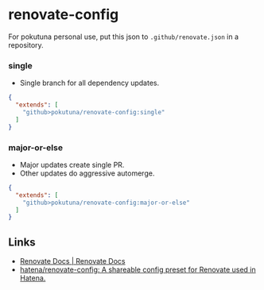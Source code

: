renovate-config
===

For pokutuna personal use, put this json to `.github/renovate.json` in a repository.

### single

- Single branch for all dependency updates.

```json
{
  "extends": [
    "github>pokutuna/renovate-config:single"
  ]
}
```

### major-or-else

- Major updates create single PR.
- Other updates do aggressive automerge.

```json
{
  "extends": [
    "github>pokutuna/renovate-config:major-or-else"
  ]
}
```

## Links

- [Renovate Docs | Renovate Docs](https://docs.renovatebot.com/)
- [hatena/renovate-config: A shareable config preset for Renovate used in Hatena.](https://github.com/hatena/renovate-config)
